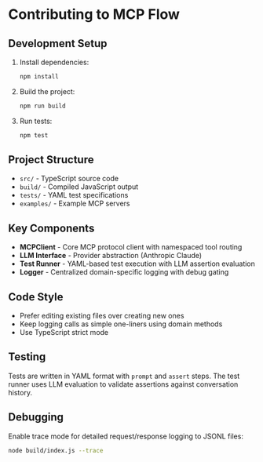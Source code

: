 # Contributing to MCP Flow

## Development Setup

1. Install dependencies:
   ```bash
   npm install
   ```

2. Build the project:
   ```bash
   npm run build
   ```

3. Run tests:
   ```bash
   npm test
   ```

## Project Structure

- `src/` - TypeScript source code
- `build/` - Compiled JavaScript output
- `tests/` - YAML test specifications
- `examples/` - Example MCP servers

## Key Components

- **MCPClient** - Core MCP protocol client with namespaced tool routing
- **LLM Interface** - Provider abstraction (Anthropic Claude)
- **Test Runner** - YAML-based test execution with LLM assertion evaluation
- **Logger** - Centralized domain-specific logging with debug gating

## Code Style

- Prefer editing existing files over creating new ones
- Keep logging calls as simple one-liners using domain methods
- Use TypeScript strict mode

## Testing

Tests are written in YAML format with `prompt` and `assert` steps. The test runner uses LLM evaluation to validate assertions against conversation history.

## Debugging

Enable trace mode for detailed request/response logging to JSONL files:
```bash
node build/index.js --trace
```
